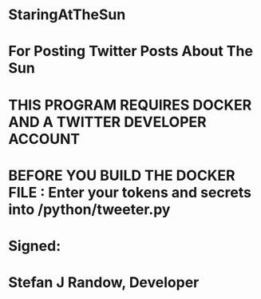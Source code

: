# StaringAtTheSun
# For Posting Twitter Posts About The Sun

# THIS PROGRAM REQUIRES DOCKER AND A TWITTER DEVELOPER ACCOUNT
# BEFORE YOU BUILD THE DOCKER FILE : Enter your tokens and secrets into /python/tweeter.py

# Signed: 
# Stefan J Randow, Developer


